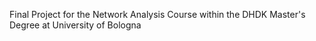 Final Project for the Network Analysis Course within the DHDK Master's Degree at University of Bologna
